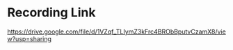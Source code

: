 # Recording Link

<a> https://drive.google.com/file/d/1VZqf_TLIymZ3kFrc4BRObBputvCzamX8/view?usp=sharing </a>

